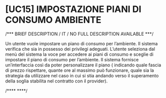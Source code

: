 # [UC15]  IMPOSTAZIONE PIANI DI CONSUMO AMBIENTE 

/*** BRIEF DESCRIPTION / IT / NO FULL DESCRIPTION AVAILABLE ***/

Un utente vuole impostare un piano di consumo per l’ambiente. Il sistema 
verifica che sia in possesso dei privilegi adeguati. L’utente seleziona dal 
menù del sistema la voce per accedere ai piani di consumo e sceglie di impostare 
il piano di consumo per l’ambiente. Il sistema fornisce un’interfaccia così da poter 
personalizzare il piano ( indicando quale fascia di prezzo rispettare, quante ore al 
massimo può funzionare, quale sia la strategia da utilizzare nel caso in cui si 
stia andando verso il superamento della soglia stabilita nel contratto con il provider). 


/**** ****/
